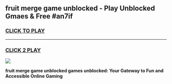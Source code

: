 
## fruit merge game unblocked - Play Unblocked Gmaes & Free #an7if
<h3>
<a href="https://news.freeplayer.one?title=fruit_merge_game_unblocked&ref=03M">CLICK TO PLAY</a></h3>
<hr>

<h3>
<a href="https://news.freeplayer.one?title=fruit_merge_game_unblocked&ref=03M">CLICK 2 PLAY</a>
  
</h3>

<a href="https://news.freeplayer.one?title=fruit_merge_game_unblocked&ref=03M"><img src="https://clearcache.store/games.png"></a>


**fruit merge game unblocked games unblocked: Your Gateway to Fun and Accessible Online Gaming**
